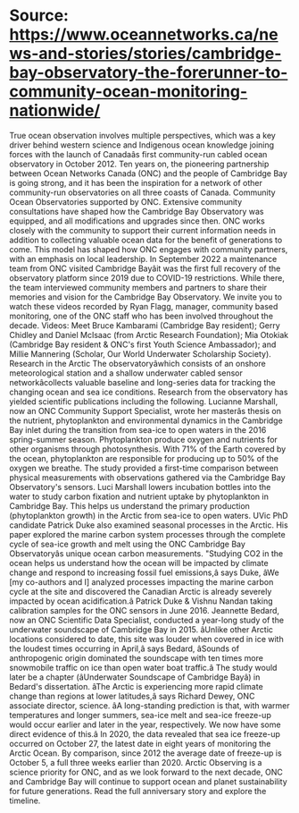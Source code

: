 # Source: https://www.oceannetworks.ca/news-and-stories/stories/cambridge-bay-observatory-the-forerunner-to-community-ocean-monitoring-nationwide/

True ocean observation involves multiple perspectives, which was a key driver behind western science and Indigenous ocean knowledge joining forces with the launch of Canadaâs first community-run cabled ocean observatory in October 2012.
Ten years on, the pioneering partnership between Ocean Networks Canada (ONC) and the people of Cambridge Bay is going strong, and it has been the inspiration for a network of other community-run observatories on all three coasts of Canada.
Community Ocean Observatories supported by ONC.
Extensive community consultations have shaped how the Cambridge Bay Observatory was equipped, and all modifications and upgrades since then. ONC works closely with the community to support their current information needs in addition to collecting valuable ocean data for the benefit of generations to come. This model has shaped how ONC engages with community partners, with an emphasis on local leadership.
In September 2022 a maintenance team from ONC visited Cambridge Bayâit was the first full recovery of the observatory platform since 2019 due to COVID-19 restrictions. While there, the team interviewed community members and partners to share their memories and vision for the Cambridge Bay Observatory.
We invite you to watch these videos recorded by Ryan Flagg, manager, community based monitoring, one of the ONC staff who has been involved throughout the decade.
Videos: Meet Bruce Kambarami (Cambridge Bay resident); Gerry Chidley and Daniel McIsaac (from Arctic Research Foundation); Mia Otokiak (Cambridge Bay resident & ONC's first Youth Science Ambassador); and Millie Mannering (Scholar, Our World Underwater Scholarship Society).
Research in the Arctic
The observatoryâwhich consists of an onshore meteorological station and a shallow underwater cabled sensor networkâcollects valuable baseline and long-series data for tracking the changing ocean and sea ice conditions. Research from the observatory has yielded scientific publications including the following.
Lucianne Marshall, now an ONC Community Support Specialist, wrote her masterâs thesis on the nutrient, phytoplankton and environmental dynamics in the Cambridge Bay inlet during the transition from sea-ice to open waters in the 2016 spring-summer season.
Phytoplankton produce oxygen and nutrients for other organisms through photosynthesis. With 71% of the Earth covered by the ocean, phytoplankton are responsible for producing up to 50% of the oxygen we breathe.
The study provided a first-time comparison between physical measurements with observations gathered via the Cambridge Bay Observatory's sensors.
Luci Marshall lowers incubation bottles into the water to study carbon fixation and nutrient uptake by phytoplankton in Cambridge Bay. This helps us understand the primary production (phytoplankton growth) in the Arctic from sea-ice to open waters.
UVic PhD candidate Patrick Duke also examined seasonal processes in the Arctic. His paper explored the marine carbon system processes through the complete cycle of sea-ice growth and melt using the ONC Cambridge Bay Observatoryâs unique ocean carbon measurements.
"Studying CO2 in the ocean helps us understand how the ocean will be impacted by climate change and respond to increasing fossil fuel emissions,â says Duke, âWe [my co-authors and I] analyzed processes impacting the marine carbon cycle at the site and discovered the Canadian Arctic is already severely impacted by ocean acidification.â
Patrick Duke & Vishnu Nandan taking calibration samples for the ONC sensors in June 2016.
Jeannette Bedard, now an ONC Scientific Data Specialist, conducted a year-long study of the underwater soundscape of Cambridge Bay in 2015.
âUnlike other Arctic locations considered to date, this site was louder when covered in ice with the loudest times occurring in April,â says Bedard, âSounds of anthropogenic origin dominated the soundscape with ten times more snowmobile traffic on ice than open water boat traffic.â
The study would later be a chapter (âUnderwater Soundscape of Cambridge Bayâ) in Bedard's dissertation.
âThe Arctic is experiencing more rapid climate change than regions at lower latitudes,â says Richard Dewey, ONC associate director, science. âA long-standing prediction is that, with warmer temperatures and longer summers, sea-ice melt and sea-ice freeze-up would occur earlier and later in the year, respectively. We now have some direct evidence of this.â
In 2020, the data revealed that sea ice freeze-up occurred on October 27, the latest date in eight years of monitoring the Arctic Ocean. By comparison, since 2012 the average date of freeze-up is October 5, a full three weeks earlier than 2020.
Arctic Observing is a science priority for ONC, and as we look forward to the next decade, ONC and Cambridge Bay will continue to support ocean and planet sustainability for future generations.
Read the full anniversary story and explore the timeline.